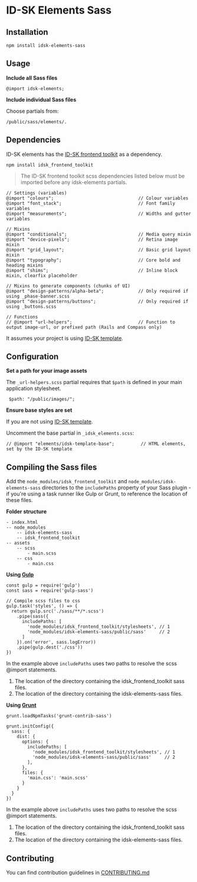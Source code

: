 # ID-SK Elements Sass

## Installation

    npm install idsk-elements-sass

## Usage

**Include all Sass files**

    @import idsk-elements;


**Include individual Sass files**

Choose partials from:

    /public/sass/elements/.


## Dependencies

ID-SK elements has the [ID-SK frontend toolkit](https://github.com/id-sk/idsk_frontend_toolkit) as a dependency.

    npm install idsk_frontend_toolkit

> The ID-SK frontend toolkit scss dependencies listed below must be imported before any idsk-elements partials.

    // Settings (variables)
    @import "colours";                                // Colour variables
    @import "font_stack";                             // Font family variables
    @import "measurements";                           // Widths and gutter variables

    // Mixins
    @import "conditionals";                           // Media query mixin
    @import "device-pixels";                          // Retina image mixin
    @import "grid_layout";                            // Basic grid layout mixin
    @import "typography";                             // Core bold and heading mixins
    @import "shims";                                  // Inline block mixin, clearfix placeholder

    // Mixins to generate components (chunks of UI)
    @import "design-patterns/alpha-beta";             // Only required if using _phase-banner.scss
    @import "design-patterns/buttons";                // Only required if using _buttons.scss

    // Functions
    // @import "url-helpers";                         // Function to output image-url, or prefixed path (Rails and Compass only)


It assumes your project is using [ID-SK template](https://github.com/id-sk/idsk_template).


## Configuration


**Set a path for your image assets**

The `_url-helpers.scss` partial requires that `$path` is defined in your main application stylesheet.

     $path: "/public/images/";


**Ensure base styles are set**

If you are not using [ID-SK template](https://github.com/id-sk/idsk_template).

Uncomment the base partial in `_idsk_elements.scss`:

    // @import "elements/idsk-template-base";          // HTML elements, set by the ID-SK template


## Compiling the Sass files

Add the `node_modules/idsk_frontend_toolkit` and `node_modules/idsk-elements-sass` directories to the `includePaths` property of your Sass plugin - if you're using a task runner like Gulp or Grunt, to reference the location of these files.

**Folder structure**

    - index.html
    -- node_modules
        -- idsk-elements-sass
        -- idsk_frontend_toolkit
    -- assets
        -- scss
            - main.scss
        -- css
            - main.css

**Using [Gulp](http://gulpjs.com/)**

    const gulp = require('gulp')
    const sass = require('gulp-sass')

    // Compile scss files to css
    gulp.task('styles', () => {
      return gulp.src('./sass/**/*.scss')
        .pipe(sass({
          includePaths: [
            'node_modules/idsk_frontend_toolkit/stylesheets', // 1
            'node_modules/idsk-elements-sass/public/sass'     // 2
          ]
        }).on('error', sass.logError))
        .pipe(gulp.dest('./css'))
    })

In the example above `includePaths` uses two paths to resolve the scss @import statements.

1. The location of the directory containing the idsk_frontend_toolkit sass files.
2. The location of the directory containing the idsk-elements-sass files.

**Using [Grunt](https://gruntjs.com/)**

    grunt.loadNpmTasks('grunt-contrib-sass')

    grunt.initConfig({
      sass: {
        dist: {
          options: {
            includePaths: [
              'node_modules/idsk_frontend_toolkit/stylesheets', // 1
              'node_modules/idsk-elements-sass/public/sass'     // 2
            ],
          },
          files: {
            'main.css': 'main.scss'
          }
        }
      }
    })

In the example above `includePaths` uses two paths to resolve the scss @import statements.

1. The location of the directory containing the idsk_frontend_toolkit sass files.
2. The location of the directory containing the idsk-elements-sass files.

## Contributing

You can find contribution guidelines in [CONTRIBUTING.md](https://github.com/id-sk/idsk_elements/blob/master/CONTRIBUTING.md)
